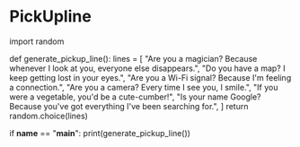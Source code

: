 # PickUpline
import random

def generate_pickup_line():
    lines = [
        "Are you a magician? Because whenever I look at you, everyone else disappears.",
        "Do you have a map? I keep getting lost in your eyes.",
        "Are you a Wi-Fi signal? Because I'm feeling a connection.",
        "Are you a camera? Every time I see you, I smile.",
        "If you were a vegetable, you'd be a cute-cumber!",
        "Is your name Google? Because you've got everything I've been searching for.",
    ]
    return random.choice(lines)

if __name__ == "__main__":
    print(generate_pickup_line())
